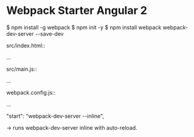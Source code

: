 # Webpack Starter Angular 2

  $ npm install -g webpack
  $ npm init -y
  $ npm install webpack webpack-dev-server --save-dev

src/index.html::

  ...

src/main.js::

  ...

webpack.config.js::

  ...


"start": "webpack-dev-server --inline",

-> runs webpack-dev-server inline with auto-reload.
